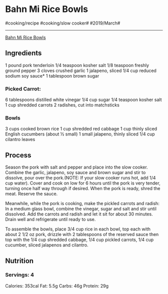 #  Bahn Mi Rice Bowls
#cooking/recipe #cooking/slow cooker# #2019/March#
- - - -
[Bahn Mi Rice Bowls](http://www.skinnytaste.com/slow-cooker-banh-mi-rice-bowls/)

## Ingredients
1 pound pork tenderloin
1/4 teaspoon kosher salt
1/8 teaspoon freshly ground pepper
3 cloves crushed garlic
1 jalapeno, sliced
1/4 cup reduced sodium soy sauce*
1 tablespoon brown sugar
### Picked Carrot:
6 tablespoons distilled white vinegar
1/4 cup sugar
1/4 teaspoon kosher salt
1 cup shredded carrots
2 radishes, cut into matchsticks
### Bowls
3 cups cooked brown rice
1 cup shredded red cabbage
1 cup thinly sliced English cucumbers (about ½ small)
1 small jalapeno, thinly sliced
1/4 cup cilantro leaves

## Process
Season the pork with salt and pepper and place into the slow cooker. Combine the garlic, jalapeno, soy sauce and brown sugar and stir to dissolve, pour over the pork.(NOTE: If your slow cooker runs hot, add 1/4 cup water). Cover and cook on low for 6 hours until the pork is very tender, turning once half way through if desired. When the pork is ready, shred the meat. Reserve the sauce.

Meanwhile, while the pork is cooking, make the pickled carrots and radish: In a medium glass bowl, combine the vinegar, sugar and salt and stir until dissolved. Add the carrots and radish and let it sit for about 30 minutes. Drain well and refrigerate until ready to use.

To assemble the bowls, place 3/4 cup rice in each bowl, top each with about 2 1/2 oz pork, drizzle with 2 tablespoons of the reserved sauce then top with the 1/4 cup shredded cabbage, 1/4 cup pickled carrots, 1/4 cup cucumber, sliced jalapenos and cilantro.

## Nutrition
### Servings: 4
Calories: 353cal
Fat: 5.5g
Carbs: 46g
Protein: 29g